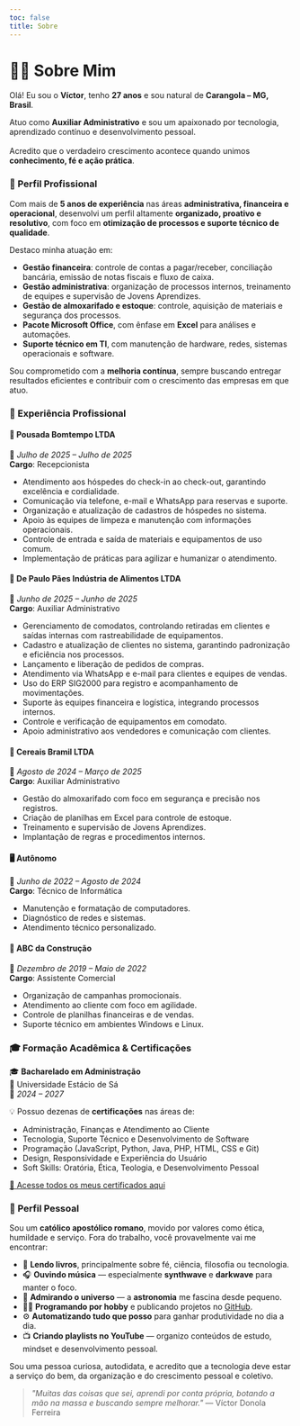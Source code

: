 ```yaml
---
toc: false
title: Sobre
---
```


# 👨‍💼 Sobre Mim

Olá! Eu sou o **Víctor**, tenho **27 anos** e sou natural de **Carangola – MG, Brasil**.

Atuo como **Auxiliar Administrativo** e sou um apaixonado por tecnologia, aprendizado contínuo e desenvolvimento pessoal.  
⠀  
Acredito que o verdadeiro crescimento acontece quando unimos **conhecimento, fé e ação prática**.

### 💼 Perfil Profissional

Com mais de **5 anos de experiência** nas áreas **administrativa, financeira e operacional**, desenvolvi um perfil altamente **organizado, proativo e resolutivo**, com foco em **otimização de processos e suporte técnico de qualidade**.

Destaco minha atuação em:

- **Gestão financeira**: controle de contas a pagar/receber, conciliação bancária, emissão de notas fiscais e fluxo de caixa.
- **Gestão administrativa**: organização de processos internos, treinamento de equipes e supervisão de Jovens Aprendizes.
- **Gestão de almoxarifado e estoque**: controle, aquisição de materiais e segurança dos processos.
- **Pacote Microsoft Office**, com ênfase em **Excel** para análises e automações.
- **Suporte técnico em TI**, com manutenção de hardware, redes, sistemas operacionais e software.

Sou comprometido com a **melhoria contínua**, sempre buscando entregar resultados eficientes e contribuir com o crescimento das empresas em que atuo.

### 🧩 Experiência Profissional

#### 🏢 **Pousada Bomtempo LTDA**  
📅 *Julho de 2025 – Julho de 2025*  
**Cargo**: Recepcionista 
- Atendimento aos hóspedes do check-in ao check-out, garantindo excelência e cordialidade.
- Comunicação via telefone, e-mail e WhatsApp para reservas e suporte.
- Organização e atualização de cadastros de hóspedes no sistema.
- Apoio às equipes de limpeza e manutenção com informações operacionais.
- Controle de entrada e saída de materiais e equipamentos de uso comum.
- Implementação de práticas para agilizar e humanizar o atendimento.

#### 🏢 **De Paulo Pães Indústria de Alimentos LTDA**  
📅 *Junho de 2025 – Junho de 2025*  
**Cargo**: Auxiliar Administrativo  
- Gerenciamento de comodatos, controlando retiradas em clientes e saídas internas com rastreabilidade de equipamentos.
- Cadastro e atualização de clientes no sistema, garantindo padronização e eficiência nos processos.
- Lançamento e liberação de pedidos de compras.
- Atendimento via WhatsApp e e-mail para clientes e equipes de vendas.
- Uso do ERP SIG2000 para registro e acompanhamento de movimentações.
- Suporte às equipes financeira e logística, integrando processos internos.
- Controle e verificação de equipamentos em comodato.
- Apoio administrativo aos vendedores e comunicação com clientes.

#### 🏢 **Cereais Bramil LTDA**  
📅 *Agosto de 2024 – Março de 2025*  
**Cargo**: Auxiliar Administrativo  
- Gestão do almoxarifado com foco em segurança e precisão nos registros.
- Criação de planilhas em Excel para controle de estoque.
- Treinamento e supervisão de Jovens Aprendizes.
- Implantação de regras e procedimentos internos.

#### 🖥️ **Autônomo**  
📅 *Junho de 2022 – Agosto de 2024*  
**Cargo**: Técnico de Informática
- Manutenção e formatação de computadores.
- Diagnóstico de redes e sistemas.
- Atendimento técnico personalizado.

#### 🛒 **ABC da Construção**  
📅 *Dezembro de 2019 – Maio de 2022*  
**Cargo**: Assistente Comercial  
- Organização de campanhas promocionais.
- Atendimento ao cliente com foco em agilidade.
- Controle de planilhas financeiras e de vendas.
- Suporte técnico em ambientes Windows e Linux.

### 🎓 Formação Acadêmica & Certificações

🎓 **Bacharelado em Administração**  
📍 Universidade Estácio de Sá  
📅 *2024 – 2027*

💡 Possuo dezenas de **certificações** nas áreas de:  
- Administração, Finanças e Atendimento ao Cliente  
- Tecnologia, Suporte Técnico e Desenvolvimento de Software  
- Programação (JavaScript, Python, Java, PHP, HTML, CSS e Git)  
- Design, Responsividade e Experiência do Usuário  
- Soft Skills: Oratória, Ética, Teologia, e Desenvolvimento Pessoal

[📂 Acesse todos os meus certificados aqui](https://drive.google.com/drive/folders/1XJA9nqTC68tBnpVQ-fGhQ7g8_SUsmFzm?usp=sharing)

### 🧠 Perfil Pessoal

Sou um **católico apostólico romano**, movido por valores como ética, humildade e serviço. Fora do trabalho, você provavelmente vai me encontrar:

- 📖 **Lendo livros**, principalmente sobre fé, ciência, filosofia ou tecnologia.  
- 🎧 **Ouvindo música** — especialmente **synthwave** e **darkwave** para manter o foco.  
- 🌌 **Admirando o universo** — a **astronomia** me fascina desde pequeno.  
- 👨‍💻 **Programando por hobby** e publicando projetos no [GitHub](https://github.com/vdonoladev).  
- ⚙️ **Automatizando tudo que posso** para ganhar produtividade no dia a dia.  
- 📺 **Criando playlists no YouTube** — organizo conteúdos de estudo, mindset e desenvolvimento pessoal.

Sou uma pessoa curiosa, autodidata, e acredito que a tecnologia deve estar a serviço do bem, da organização e do crescimento pessoal e coletivo.

> _"Muitas das coisas que sei, aprendi por conta própria, botando a mão na massa e buscando sempre melhorar."_ 
> — Víctor Donola Ferreira